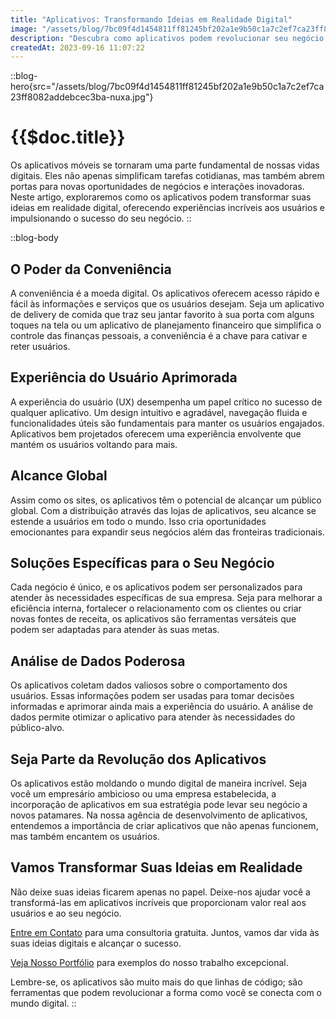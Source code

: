 ```yaml
---
title: "Aplicativos: Transformando Ideias em Realidade Digital"
image: "/assets/blog/7bc09f4d1454811ff81245bf202a1e9b50c1a7c2ef7ca23ff8082addebcec3ba-nuxa.jpg"
description: "Descubra como aplicativos podem revolucionar seu negócio e oferecer experiências incríveis aos usuários."
createdAt: 2023-09-16 11:07:22
---
```


::blog-hero{src="/assets/blog/7bc09f4d1454811ff81245bf202a1e9b50c1a7c2ef7ca23ff8082addebcec3ba-nuxa.jpg"}

# {{$doc.title}}

Os aplicativos móveis se tornaram uma parte fundamental de nossas vidas digitais. Eles não apenas simplificam tarefas cotidianas, mas também abrem portas para novas oportunidades de negócios e interações inovadoras. Neste artigo, exploraremos como os aplicativos podem transformar suas ideias em realidade digital, oferecendo experiências incríveis aos usuários e impulsionando o sucesso do seu negócio.
::

::blog-body

## O Poder da Conveniência

A conveniência é a moeda digital. Os aplicativos oferecem acesso rápido e fácil às informações e serviços que os usuários desejam. Seja um aplicativo de delivery de comida que traz seu jantar favorito à sua porta com alguns toques na tela ou um aplicativo de planejamento financeiro que simplifica o controle das finanças pessoais, a conveniência é a chave para cativar e reter usuários.

## Experiência do Usuário Aprimorada

A experiência do usuário (UX) desempenha um papel crítico no sucesso de qualquer aplicativo. Um design intuitivo e agradável, navegação fluida e funcionalidades úteis são fundamentais para manter os usuários engajados. Aplicativos bem projetados oferecem uma experiência envolvente que mantém os usuários voltando para mais.

## Alcance Global

Assim como os sites, os aplicativos têm o potencial de alcançar um público global. Com a distribuição através das lojas de aplicativos, seu alcance se estende a usuários em todo o mundo. Isso cria oportunidades emocionantes para expandir seus negócios além das fronteiras tradicionais.

## Soluções Específicas para o Seu Negócio

Cada negócio é único, e os aplicativos podem ser personalizados para atender às necessidades específicas de sua empresa. Seja para melhorar a eficiência interna, fortalecer o relacionamento com os clientes ou criar novas fontes de receita, os aplicativos são ferramentas versáteis que podem ser adaptadas para atender às suas metas.

## Análise de Dados Poderosa

Os aplicativos coletam dados valiosos sobre o comportamento dos usuários. Essas informações podem ser usadas para tomar decisões informadas e aprimorar ainda mais a experiência do usuário. A análise de dados permite otimizar o aplicativo para atender às necessidades do público-alvo.

## Seja Parte da Revolução dos Aplicativos

Os aplicativos estão moldando o mundo digital de maneira incrível. Seja você um empresário ambicioso ou uma empresa estabelecida, a incorporação de aplicativos em sua estratégia pode levar seu negócio a novos patamares. Na nossa agência de desenvolvimento de aplicativos, entendemos a importância de criar aplicativos que não apenas funcionem, mas também encantem os usuários.

## Vamos Transformar Suas Ideias em Realidade

Não deixe suas ideias ficarem apenas no papel. Deixe-nos ajudar você a transformá-las em aplicativos incríveis que proporcionam valor real aos usuários e ao seu negócio.

[Entre em Contato](/contato) para uma consultoria gratuita. Juntos, vamos dar vida às suas ideias digitais e alcançar o sucesso.

[Veja Nosso Portfólio](/portfolio) para exemplos do nosso trabalho excepcional.

Lembre-se, os aplicativos são muito mais do que linhas de código; são ferramentas que podem revolucionar a forma como você se conecta com o mundo digital.
::
